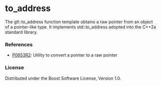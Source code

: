 # to_address

The gtl::to_address function template obtains a raw pointer from an object of
a pointer-like type. It implements std::to_address adopted into the C++2a
standard library.

### References

* [P0653R2](http://open-std.org/jtc1/sc22/wg21/docs/papers/2017/p0653r2.html):
  Utility to convert a pointer to a raw pointer

### License

Distributed under the Boost Software License, Version 1.0.
